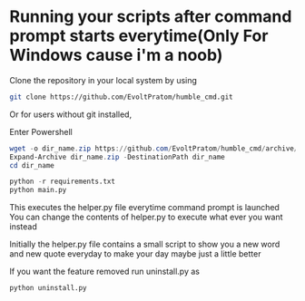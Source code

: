 # Running your scripts after command prompt starts everytime(Only For Windows cause i'm a noob)

Clone the repository in your local system by using
```sh
git clone https://github.com/EvoltPratom/humble_cmd.git
```
Or for users without git installed, 

Enter Powershell
```powershell
wget -o dir_name.zip https://github.com/EvoltPratom/humble_cmd/archive/master.zip
Expand-Archive dir_name.zip -DestinationPath dir_name
cd dir_name
```

```python
python -r requirements.txt
python main.py
```
This executes the helper.py file everytime command prompt is launched
You can change the contents of helper.py to execute what ever you want instead

Initially the helper.py file contains a small script to show you a new word and new quote everyday to make your day maybe just a little better

If you want the feature removed run uninstall.py as
```sh
python uninstall.py
```
